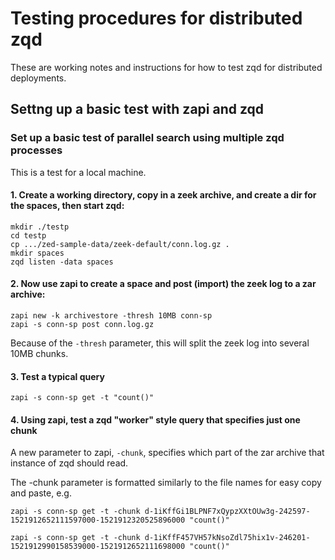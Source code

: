 # Testing procedures for distributed zqd

These are working notes and instructions for how to test zqd for distributed deployments.

## Settng up a basic test with zapi and zqd

### Set up a basic test of parallel search using multiple zqd processes

This is a test for a local machine.

#### 1. Create a working directory, copy in a zeek archive, and create a dir for the spaces, then start zqd:
```
mkdir ./testp
cd testp
cp .../zed-sample-data/zeek-default/conn.log.gz .
mkdir spaces
zqd listen -data spaces
```
#### 2. Now use zapi to create a space and post (import) the zeek log to a zar archive:
```
zapi new -k archivestore -thresh 10MB conn-sp
zapi -s conn-sp post conn.log.gz
```
Because of the `-thresh` parameter, this will split the zeek log into several 10MB chunks.

#### 3. Test a typical query
```
zapi -s conn-sp get -t "count()"
```

#### 4. Using zapi, test a zqd "worker" style query that specifies just one chunk
A new parameter to zapi, `-chunk`, specifies which part of the zar archive that instance of zqd should read.

The -chunk parameter is formatted similarly to the file names for easy copy and paste, e.g.
```
zapi -s conn-sp get -t -chunk d-1iKffGi1BLPNF7xQypzXXtOUw3g-242597-1521912652111597000-1521912320525896000 "count()"

zapi -s conn-sp get -t -chunk d-1iKffF457VH57kNsoZdl75hix1v-246201-1521912990158539000-1521912652111698000 "count()"
```
